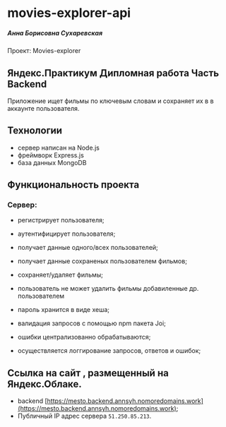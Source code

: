 # movies-explorer-api

##### Анна Борисовна Сухаревская

Проект: Movies-explorer

## Яндекс.Практикум Дипломная работа Часть Backend 
Приложение ищет фильмы по ключевым словам и сохраняет их в в аккаунте пользователя.

## Технологии
- сервер написан на Node.js 
- фреймворк Express.js
- база данных MongoDB

## Функциональность проекта
### Сервер:
- регистрирует пользователя;
- аутентифицирует пользователя;
- получает данные одного/всех пользователей;
- получает данные сохраненых пользователем фильмов;
- сохраняет/удаляет фильмы;
- пользователь не может удалить фильмы добавиленные др. пользователем

- пароль хранится в виде хеша;
- валидация запросов с помощью npm пакета Joi;
- ошибки централизованно обрабатываются;
- осуществляется логгирование запросов, ответов и ошибок;


## Ссылка на сайт , размещенный на Яндекс.Облаке.
* backend [https://mesto.backend.annsyh.nomoredomains.work](https://mesto.backend.annsyh.nomoredomains.work);
* Публичный IP адрес сервера `51.250.85.213`.
